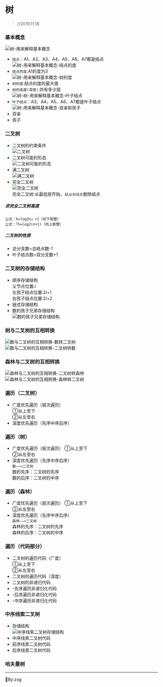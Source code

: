 # 树  
> //2019.11.18  
### 基本概念  
![树-用来解释基本概念](/4.树/png/树-用来解释基本概念.png)  
- `结点`：A1、A2、A3、A4、A5、A6、A7都是结点  
![树-用来解释基本概念-结点的度](/4.树/png/树-用来解释基本概念-结点的度.png)  
- `结点的度`:A1的度为3  
![树-用来解释基本概念-树的度](/4.树/png/树-用来解释基本概念-树的度.png)  
- `树的度`:结点的度的最大值  
- `树的高度(深度)`:共有多少层  
![树-树-用来解释基本概念-叶子结点](/4.树/png/树-用来解释基本概念-叶子结点.png)  
- `叶子结点`：A3、A4、A5、A6、A7都是叶子结点  
![树-用来解释基本概念-双亲和孩子](/4.树/png/树-用来解释基本概念-双亲和孩子.png)  
- 双亲  
- 孩子  
### 二叉树  
- 二叉树的约束条件  
![二叉树](/4.树/png/二叉树.png)  
- 二叉树可能的形态  
![二叉树可能的形态](/4.树/png/二叉树可能的形态.png)  
- 满二叉树  
![满二叉树](/4.树/png/满二叉树.png)  
- 完全二叉树  
![完全二叉树](/4.树/png/完全二叉树.png)  
完全二叉树:从最低层开始，从`从右往左`删除结点  
##### 求完全二叉树高度  
`公式：h=log2n」+1（向下取整）`  
`公式：「h=log2(n+1)（向上取整）`  
##### 二叉树的性质  
- 总分支数=总结点数-1  
- 叶子结点数=双分支数+1  
### 二叉树的存储结构  
- 顺序存储结构  
父节点位置:i  
左孩子结点位置:2i+1  
右孩子结点位置:2i+2  
- 链式存储结构  
- 数的孩子兄弟存储结构  
![数的孩子兄弟存储结构](/4.树/png/数的孩子兄弟存储结构.png)  
### 树与二叉树的互相转换  
![数与二叉树的互相转换-数转二叉树](/4.树/png/数与二叉树的互相转换-数转二叉树.png)  
![数与二叉树的互相转换-二叉树转数](/4.树/png/数与二叉树的互相转换-二叉树转数.png)  
### 森林与二叉树的互相转换  
![森林与二叉树的互相转换-二叉树转森林](/4.树/png/森林与二叉树的互相转换-二叉树转森林.png)  
![森林与二叉树的互相转换-森林转二叉树](/4.树/png/森林与二叉树的互相转换-森林转二叉树.png)  
### 遍历（二叉树） 
- 广度优先遍历（层次遍历）  
①从上至下  
②从左至右  
- 深度优先遍历（先序中序后序）  
### 遍历（树）  
- 广度优先遍历（层次遍历）
①从上至下  
②从左至右  
- 深度优先遍历（先序中序后序）  
`数——>二叉树`  
数的先序：二叉树的先序  
数的后序：二叉树的中序  
### 遍历（森林）
- 广度优先遍历（层次遍历）
①从上至下  
②从左至右  
- 深度优先遍历（先序中序后序）  
`森林——>二叉树`  
森林的先序：二叉树的先序  
森林的后序：二叉树的中序  
### 遍历（代码部分）
- 二叉树的遍历代码（广度）  
①从上至下  
②从左至右  
- 二叉树的遍历代码（深度）  
- 二叉树的非递归代码  
- -先序遍历非递归化代码  
- -后序遍历非递归化代码  
- -中序遍历非递归化代码  
### 中序线索二叉树  
- 存储结构  
![中序线索二叉树存储结构](/4.树/png/中序线索二叉树存储结构.png)  
- 中序线索二叉树代码  
- 前序线索二叉树代码  
- 后序线索二叉树代码  
### 哈夫曼树  
---
:bookmark:By:zxg  
